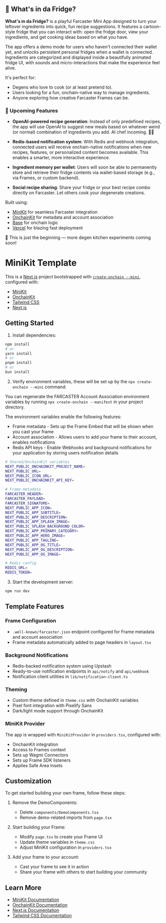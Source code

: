
## 🍳 What's in da Fridge?

**What's in da Fridge?** is a playful Farcaster Mini App designed to turn your leftover ingredients into quick, fun recipe suggestions. It features a cartoon-style fridge that you can interact with: open the fridge door, view your ingredients, and get cooking ideas based on what you have.

The app offers a demo mode for users who haven't connected their wallet yet, and unlocks persistent personal fridges when a wallet is connected. Ingredients are categorized and displayed inside a beautifully animated fridge UI, with sounds and micro-interactions that make the experience feel alive.

It's perfect for:
- Degens who love to cook (or at least pretend to).
- Users looking for a fun, onchain-native way to manage ingredients.
- Anyone exploring how creative Farcaster Frames can be.

### 🔮 Upcoming Features

- **OpenAI-powered recipe generation**: Instead of only predefined recipes, the app will use OpenAI to suggest new meals based on whatever weird (or normal) combination of ingredients you add. AI chef incoming. 👨‍🍳
  
- **Redis-based notification system**: With Redis and webhook integration, connected users will receive onchain-native notifications when new recipes, features, or personalized content becomes available. This enables a smarter, more interactive experience.

- **Ingredient memory per wallet**: Users will soon be able to permanently store and retrieve their fridge contents via wallet-based storage (e.g., via Frames, or custom backend).

- **Social recipe sharing**: Share your fridge or your best recipe combo directly on Farcaster. Let others cook your degenerate creations.

Built using:
- [MiniKit](https://docs.base.org/builderkits/minikit/overview) for seamless Farcaster integration
- [OnchainKit](https://docs.base.org/builderkits/onchainkit/getting-started) for metadata and account association
- [Base](https://base.org) for onchain logic
- [Vercel](https://vercel.com) for blazing fast deployment

🌈 This is just the beginning — more degen kitchen experiments coming soon!

# MiniKit Template

This is a [Next.js](https://nextjs.org) project bootstrapped with [`create-onchain --mini`](), configured with:

- [MiniKit](https://docs.base.org/builderkits/minikit/overview)
- [OnchainKit](https://www.base.org/builders/onchainkit)
- [Tailwind CSS](https://tailwindcss.com)
- [Next.js](https://nextjs.org/docs)

## Getting Started

1. Install dependencies:
```bash
npm install
# or
yarn install
# or
pnpm install
# or
bun install
```

2. Verify environment variables, these will be set up by the `npx create-onchain --mini` command:

You can regenerate the FARCASTER Account Association environment variables by running `npx create-onchain --manifest` in your project directory.

The environment variables enable the following features:

- Frame metadata - Sets up the Frame Embed that will be shown when you cast your frame
- Account association - Allows users to add your frame to their account, enables notifications
- Redis API keys - Enable Webhooks and background notifications for your application by storing users notification details

```bash
# Shared/OnchainKit variables
NEXT_PUBLIC_ONCHAINKIT_PROJECT_NAME=
NEXT_PUBLIC_URL=
NEXT_PUBLIC_ICON_URL=
NEXT_PUBLIC_ONCHAINKIT_API_KEY=

# Frame metadata
FARCASTER_HEADER=
FARCASTER_PAYLOAD=
FARCASTER_SIGNATURE=
NEXT_PUBLIC_APP_ICON=
NEXT_PUBLIC_APP_SUBTITLE=
NEXT_PUBLIC_APP_DESCRIPTION=
NEXT_PUBLIC_APP_SPLASH_IMAGE=
NEXT_PUBLIC_SPLASH_BACKGROUND_COLOR=
NEXT_PUBLIC_APP_PRIMARY_CATEGORY=
NEXT_PUBLIC_APP_HERO_IMAGE=
NEXT_PUBLIC_APP_TAGLINE=
NEXT_PUBLIC_APP_OG_TITLE=
NEXT_PUBLIC_APP_OG_DESCRIPTION=
NEXT_PUBLIC_APP_OG_IMAGE=

# Redis config
REDIS_URL=
REDIS_TOKEN=
```

3. Start the development server:
```bash
npm run dev
```

## Template Features

### Frame Configuration
- `.well-known/farcaster.json` endpoint configured for Frame metadata and account association
- Frame metadata automatically added to page headers in `layout.tsx`

### Background Notifications
- Redis-backed notification system using Upstash
- Ready-to-use notification endpoints in `api/notify` and `api/webhook`
- Notification client utilities in `lib/notification-client.ts`

### Theming
- Custom theme defined in `theme.css` with OnchainKit variables
- Pixel font integration with Pixelify Sans
- Dark/light mode support through OnchainKit

### MiniKit Provider
The app is wrapped with `MiniKitProvider` in `providers.tsx`, configured with:
- OnchainKit integration
- Access to Frames context
- Sets up Wagmi Connectors
- Sets up Frame SDK listeners
- Applies Safe Area Insets

## Customization

To get started building your own frame, follow these steps:

1. Remove the DemoComponents:
   - Delete `components/DemoComponents.tsx`
   - Remove demo-related imports from `page.tsx`

2. Start building your Frame:
   - Modify `page.tsx` to create your Frame UI
   - Update theme variables in `theme.css`
   - Adjust MiniKit configuration in `providers.tsx`

3. Add your frame to your account:
   - Cast your frame to see it in action
   - Share your frame with others to start building your community

## Learn More

- [MiniKit Documentation](https://docs.base.org/builderkits/minikit/overview)
- [OnchainKit Documentation](https://docs.base.org/builderkits/onchainkit/getting-started)
- [Next.js Documentation](https://nextjs.org/docs)
- [Tailwind CSS Documentation](https://tailwindcss.com/docs)
